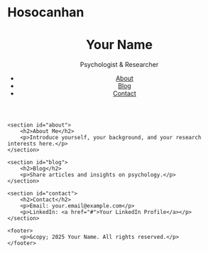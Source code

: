 # Hosocanhan
<!DOCTYPE html>
<html lang="en">
<head>
    <meta charset="UTF-8">
    <meta name="viewport" content="width=device-width, initial-scale=1.0">
    <title>Personal Website - Psychologist & Researcher</title>
    <link rel="stylesheet" href="styles.css">
</head>
<body>
    <header>
        <h1>Your Name</h1>
        <p>Psychologist & Researcher</p>
        <nav>
            <ul>
                <li><a href="#about">About</a></li>
                <li><a href="#blog">Blog</a></li>
                <li><a href="#contact">Contact</a></li>
            </ul>
        </nav>
    </header>
    
    <section id="about">
        <h2>About Me</h2>
        <p>Introduce yourself, your background, and your research interests here.</p>
    </section>
    
    <section id="blog">
        <h2>Blog</h2>
        <p>Share articles and insights on psychology.</p>
    </section>
    
    <section id="contact">
        <h2>Contact</h2>
        <p>Email: your.email@example.com</p>
        <p>LinkedIn: <a href="#">Your LinkedIn Profile</a></p>
    </section>
    
    <footer>
        <p>&copy; 2025 Your Name. All rights reserved.</p>
    </footer>
</body>
</html>
